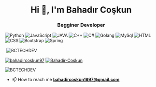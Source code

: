 <h1 align="center">Hi 👋, I'm Bahadır Coşkun</h1>

<h3 align="center">Begginer Developer</h3>

![Python](https://img.shields.io/badge/-Python-black?style=flat-square&logo=python) 
![JavaScript](https://img.shields.io/badge/-JavaScript-black?style=flat-square&logo=javascript) 
![JAVA](https://img.shields.io/badge/-JAVA-black?style=flat-square&logo=JAVA) 
![C++](https://img.shields.io/badge/-C++-black?style=flat-square&logo=c%2B%2B)
![C#](https://img.shields.io/badge/-C%23-black?style=flat-square&logo=C#)
![Golang](https://img.shields.io/badge/-Golang-black?style=flat-square&logo=go)
![MySql](https://img.shields.io/badge/-MySql-black?style=flat-square&logo=MySql)
![HTML](https://img.shields.io/badge/-HTML-black?style=flat-square&logo=html5)
![CSS](https://img.shields.io/badge/-CSS-black?style=flat-square&logo=Css3)
![Bootstrap](https://img.shields.io/badge/-Bootstrap-black?style=flat-square&logo=Bootstrap)
![Spring](https://img.shields.io/badge/-Spring-black?style=flat-square&logo=Spring)





<!--- Hazır olduğunda açarsıın Baho
<p><img align="left" src="https://github-readme-stats.vercel.app/api/top-langs?username=BCTECHDEV&show_icons=true&locale=en&layout=compact" alt="BCTECHDEV" /></p>
--->

<p>&nbsp;<img align="center" src="https://github-readme-stats.vercel.app/api?username=BCTECHDEV&show_icons=true&locale=en" alt="BCTECHDEV" /></p>


<p>
    <a href="https://twitter.com/bahadircoskun97" target="blank"><img align="center" src="https://img.shields.io/badge/-twitter-black?style=for-the-badge&logo=twitter" alt="bahadircoskun97"/></a>     
    <a href="https://www.instagram.com/bahadircoskun97/" target="blank"><img align="center" src="https://img.shields.io/badge/-instagram-black?style=for-the-badge&logo=instagram" alt="Bahadir-Coskun"/></a>  
</p>



<p align="left"> <img src="https://komarev.com/ghpvc/?username=BCTECHDEV&label=Profile%20views&color=0e75b6&style=flat" alt="BCTECHDEV" /> </p>

- 📫 How to reach me **bahadircoskun1997@gmail.com**



<!---
BCTECHDEV/BCTECHDEV is a ✨ special ✨ repository because its `README.md` (this file) appears on your GitHub profile.
You can click the Preview link to take a look at your changes.
--->
